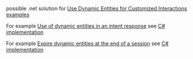 possible .net solution for [Use Dynamic Entities for Customized Interactions examples](https://developer.amazon.com/en-US/docs/alexa/custom-skills/use-dynamic-entities-for-customized-interactions.html#expire-dynamic-entities-at-the-end-of-a-session)

For example [Use of dynamic entities in an intent response](https://developer.amazon.com/en-US/docs/alexa/custom-skills/use-dynamic-entities-for-customized-interactions.html#expire-dynamic-entities-at-the-end-of-a-session) see [C# implementation](https://github.com/HaMiMeetsAlexa/DynamicEntities/blob/6c48a718411ffb8f99a2dd91165a32488669ff17/DynamicEntities/UpdateADynamicEntityWithReplace.cs)

For example [Expire dynamic entities at the end of a session](https://developer.amazon.com/en-US/docs/alexa/custom-skills/use-dynamic-entities-for-customized-interactions.html#expire-dynamic-entities-at-the-end-of-a-session) see [C# implementation](https://github.com/HaMiMeetsAlexa/DynamicEntities/blob/6c48a718411ffb8f99a2dd91165a32488669ff17/DynamicEntities/ClearDynamicEntities.cs)
